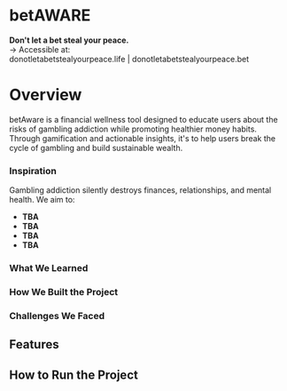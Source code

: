 # betAWARE
**Don't let a bet steal your peace.** \
→ Accessible at:\
donotletabetstealyourpeace.life | donotletabetstealyourpeace.bet
# Overview
betAware is a financial wellness tool designed to educate users about the risks of gambling addiction while promoting healthier money habits. Through gamification and actionable insights, it's to help users break the cycle of gambling and build sustainable wealth.
### Inspiration
Gambling addiction silently destroys finances, relationships, and mental health. We aim to:
- **TBA** 
- **TBA**
- **TBA**
- **TBA**
### What We Learned

### How We Built the Project

### Challenges We Faced 

## Features

## How to Run the Project

